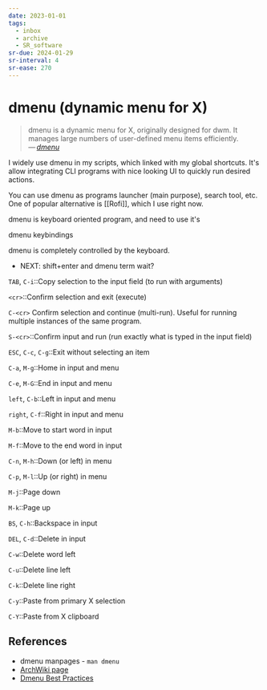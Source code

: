 ```yaml
---
date: 2023-01-01
tags:
  - inbox
  - archive
  - SR_software
sr-due: 2024-01-29
sr-interval: 4
sr-ease: 270
---
```


# dmenu (dynamic menu for X)

> dmenu is a dynamic menu for X, originally designed for dwm. It manages large
> numbers of user-defined menu items efficiently.\
> — <cite>[dmenu](https://tools.suckless.org/dmenu/)</cite>

I widely use dmenu in my scripts, which linked with my global shortcuts. It's
allow integrating CLI programs with nice looking UI to quickly run desired
actions.

You can use dmenu as programs launcher (main purpose), search tool, etc. One of
popular alternative is [[Rofi]], which I use right now.

dmenu is keyboard oriented program, and need to use it's

dmenu keybindings

dmenu is completely controlled by the keyboard.

- NEXT: shift+enter and dmenu term wait?

`TAB`, `C-i`::Copy selection to the input field (to run with arguments)

`<cr>`::Confirm selection and exit (execute)

`C-<cr>`
&#10;
Confirm selection and continue (multi-run). Useful for running multiple instances of the same program.

`S-<cr>`::Confirm input and run (run exactly what is typed in the input field)

`ESC`, `C-c`, `C-g`::Exit without selecting an item

`C-a`, `M-g`::Home in input and menu

`C-e`, `M-G`::End in input and menu

`left`, `C-b`::Left in input and menu

`right`, `C-f`::Right in input and menu

`M-b`::Move to start word in input

`M-f`::Move to the end word in input

`C-n`, `M-h`::Down (or left) in menu

`C-p`, `M-l`::Up (or right) in menu

`M-j`::Page down

`M-k`::Page up

`BS`, `C-h`::Backspace in input

`DEL`, `C-d`::Delete in input

`C-w`::Delete word left

`C-u`::Delete line left

`C-k`::Delete line right

`C-y`::Paste from primary X selection

`C-Y`::Paste from X clipboard

## References

- dmenu manpages - `man dmenu`
- [ArchWiki page](https://wiki.archlinux.org/title/dmenu)
- [Dmenu Best Practices](http://www.troubleshooters.com/linux/dmenu/bestpractices.htm)
